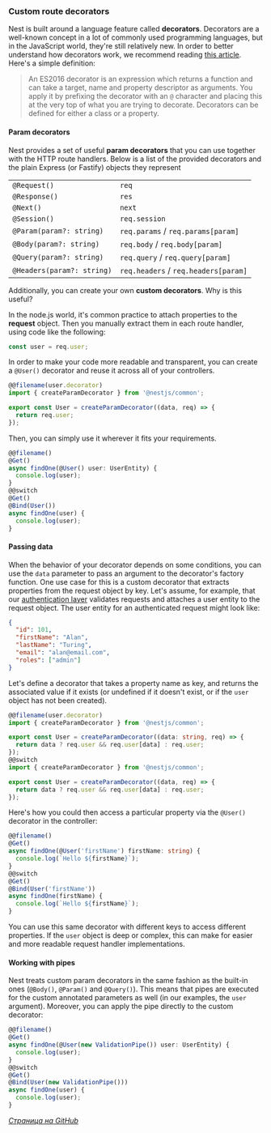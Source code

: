 ### Custom route decorators

Nest is built around a language feature called **decorators**. Decorators are a well-known concept in a lot of commonly used programming languages, but in the JavaScript world, they're still relatively new. In order to better understand how decorators work, we recommend reading [this article](https://medium.com/google-developers/exploring-es7-decorators-76ecb65fb841). Here's a simple definition:

<blockquote class="external">
  An ES2016 decorator is an expression which returns a function and can take a target, name and property descriptor as arguments.
  You apply it by prefixing the decorator with an <code>@</code> character and placing this at the very top of what
  you are trying to decorate. Decorators can be defined for either a class or a property.
</blockquote>

#### Param decorators

Nest provides a set of useful **param decorators** that you can use together with the HTTP route handlers. Below is a list of the provided decorators and the plain Express (or Fastify) objects they represent

<table>
  <tbody>
    <tr>
      <td><code>@Request()</code></td>
      <td><code>req</code></td>
    </tr>
    <tr>
      <td><code>@Response()</code></td>
      <td><code>res</code></td>
    </tr>
    <tr>
      <td><code>@Next()</code></td>
      <td><code>next</code></td>
    </tr>
    <tr>
      <td><code>@Session()</code></td>
      <td><code>req.session</code></td>
    </tr>
    <tr>
      <td><code>@Param(param?: string)</code></td>
      <td><code>req.params</code> / <code>req.params[param]</code></td>
    </tr>
    <tr>
      <td><code>@Body(param?: string)</code></td>
      <td><code>req.body</code> / <code>req.body[param]</code></td>
    </tr>
    <tr>
      <td><code>@Query(param?: string)</code></td>
      <td><code>req.query</code> / <code>req.query[param]</code></td>
    </tr>
    <tr>
      <td><code>@Headers(param?: string)</code></td>
      <td><code>req.headers</code> / <code>req.headers[param]</code></td>
    </tr>
  </tbody>
</table>

Additionally, you can create your own **custom decorators**. Why is this useful?

In the node.js world, it's common practice to attach properties to the **request** object. Then you manually extract them in each route handler, using code like the following:

```typescript
const user = req.user;
```

In order to make your code more readable and transparent, you can create a `@User()` decorator and reuse it across all of your controllers.

```typescript
@@filename(user.decorator)
import { createParamDecorator } from '@nestjs/common';

export const User = createParamDecorator((data, req) => {
  return req.user;
});
```

Then, you can simply use it wherever it fits your requirements.

```typescript
@@filename()
@Get()
async findOne(@User() user: UserEntity) {
  console.log(user);
}
@@switch
@Get()
@Bind(User())
async findOne(user) {
  console.log(user);
}
```

#### Passing data

When the behavior of your decorator depends on some conditions, you can use the `data` parameter to pass an argument to the decorator's factory function. One use case for this is a custom decorator that extracts properties from the request object by key. Let's assume, for example, that our <a href="techniques/authentication#user-object">authentication layer</a> validates requests and attaches a user entity to the request object. The user entity for an authenticated request might look like:

```json
{
  "id": 101,
  "firstName": "Alan",
  "lastName": "Turing",
  "email": "alan@email.com",
  "roles": ["admin"]
}
```

Let's define a decorator that takes a property name as key, and returns the associated value if it exists (or undefined if it doesn't exist, or if the `user` object has not been created).

```typescript
@@filename(user.decorator)
import { createParamDecorator } from '@nestjs/common';

export const User = createParamDecorator((data: string, req) => {
  return data ? req.user && req.user[data] : req.user;
});
@@switch
import { createParamDecorator } from '@nestjs/common';

export const User = createParamDecorator((data, req) => {
  return data ? req.user && req.user[data] : req.user;
});
```

Here's how you could then access a particular property via the `@User()` decorator in the controller:

```typescript
@@filename()
@Get()
async findOne(@User('firstName') firstName: string) {
  console.log(`Hello ${firstName}`);
}
@@switch
@Get()
@Bind(User('firstName'))
async findOne(firstName) {
  console.log(`Hello ${firstName}`);
}
```

You can use this same decorator with different keys to access different properties.  If the `user` object is deep or complex, this can make for easier and more readable request handler implementations.

#### Working with pipes

Nest treats custom param decorators in the same fashion as the built-in ones (`@Body()`, `@Param()` and `@Query()`). This means that pipes are executed for the custom annotated parameters as well (in our examples, the `user` argument). Moreover, you can apply the pipe directly to the custom decorator:

```typescript
@@filename()
@Get()
async findOne(@User(new ValidationPipe()) user: UserEntity) {
  console.log(user);
}
@@switch
@Get()
@Bind(User(new ValidationPipe()))
async findOne(user) {
  console.log(user);
}
```

*[Страница на GitHub](https://github.com/SneakBug8/nestjs-docs-ru/blob/master/custom-decorators.md)*
